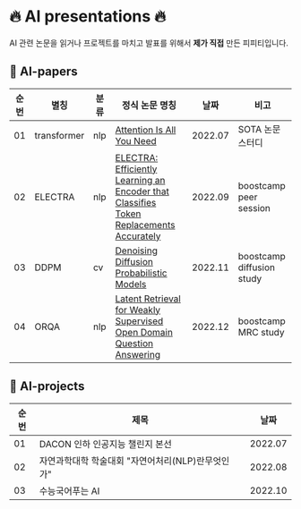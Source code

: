 # 🔥 AI presentations 🔥
AI 관련 논문을 읽거나 프로젝트를 마치고 발표를 위해서 **제가 직접** 만든 피피티입니다.

## 📖 AI-papers
|순번|별칭|분류|정식 논문 명칭|날짜|비고|
|-----|-----|-----|-----------|---|---|
| 01 | transformer | nlp | [Attention Is All You Need](https://arxiv.org/abs/1706.03762) | 2022.07 | SOTA 논문 스터디 |
| 02 | ELECTRA | nlp | [ELECTRA: Efficiently Learning an Encoder that Classifies Token Replacements Accurately](https://arxiv.org/abs/2003.10555) | 2022.09 | boostcamp peer session |
| 03 | DDPM | cv | [Denoising Diffusion Probabilistic Models](https://arxiv.org/abs/2006.11239) | 2022.11 | boostcamp diffusion study |
| 04 | ORQA | nlp | [Latent Retrieval for Weakly Supervised Open Domain Question Answering](https://arxiv.org/abs/1906.00300) | 2022.12 | boostcamp MRC study |

## 🔎 AI-projects
|순번|제목|날짜|
|-----|-----|-----|
| 01 | DACON 인하 인공지능 챌린지 본선 | 2022.07 |
| 02 | 자연과학대학 학술대회 "자연어처리(NLP)란무엇인가" | 2022.08 |
| 03 | 수능국어푸는 AI | 2022.10 |
